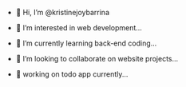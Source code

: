 - 👋 Hi, I’m @kristinejoybarrina
- 👀 I’m interested in web development...
- 🌱 I’m currently learning back-end coding...
- 💞️ I’m looking to collaborate on website projects...

- 💭 working on todo app currently...
<!---
kristinejoybarrina/kristinejoybarrina is a ✨ special ✨ repository because its `README.md` (this file) appears on your GitHub profile.
You can click the Preview link to take a look at your changes.
--->
